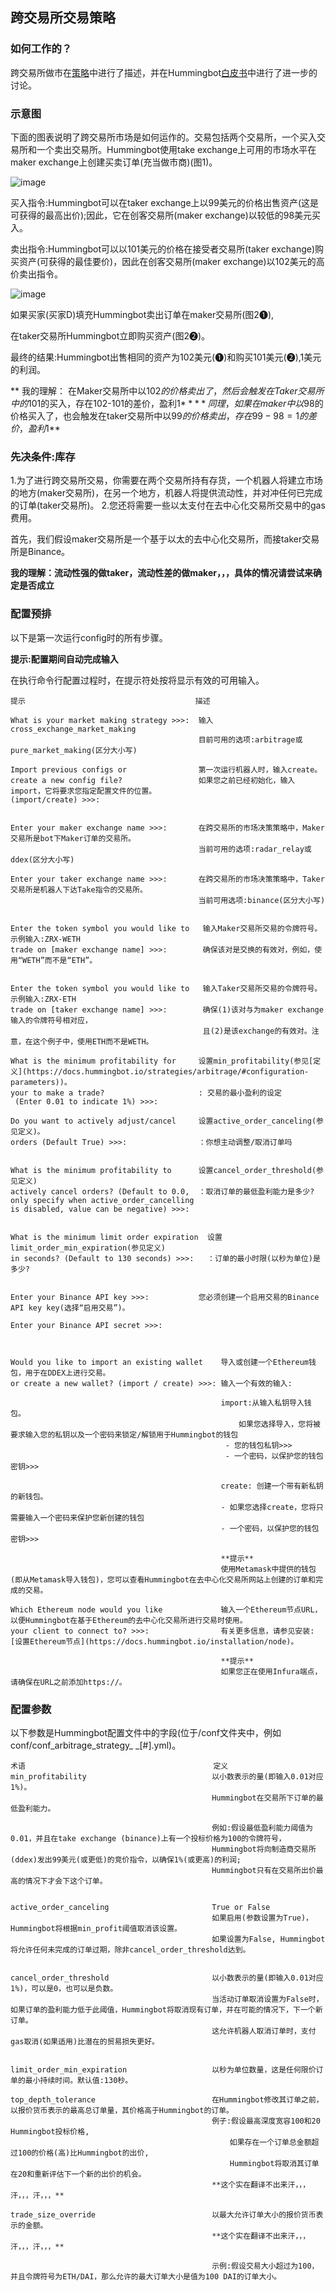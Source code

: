 
## 跨交易所交易策略

### 如何工作的？

跨交易所做市在[策略](https://docs.hummingbot.io/strategies/)中进行了描述，并在Hummingbot[白皮书](https://hummingbot.io/whitepaper.pdf)中进行了进一步的讨论。

### 示意图

下面的图表说明了跨交易所市场是如何运作的。交易包括两个交易所，一个买入交易所和一个卖出交易所。Hummingbot使用take exchange上可用的市场水平在maker exchange上创建买卖订单(充当做市商)(图1)。

![image](https://docs.hummingbot.io/assets/img/xemm-1.png)


买入指令:Hummingbot可以在taker exchange上以99美元的价格出售资产(这是可获得的最高出价);因此，它在创客交易所(maker exchange)以较低的98美元买入。

卖出指令:Hummingbot可以以101美元的价格在接受者交易所(taker exchange)购买资产(可获得的最佳要价)，因此在创客交易所(maker exchange)以102美元的高价卖出指令。

![image](https://docs.hummingbot.io/assets/img/xemm-2.png)

如果买家(买家D)填充Hummingbot卖出订单在maker交易所(图2❶),

在taker交易所Hummingbot立即购买资产(图2❷)。

最终的结果:Hummingbot出售相同的资产为102美元(❶)和购买101美元(❷),1美元的利润。

** 我的理解： 在Maker交易所中以102$的价格卖出了，然后会触发在Taker交易所中的101$的买入，存在102-101的差价，盈利1$**
** 同理，如果在maker中以98$的价格买入了，也会触发在taker交易所中以99$的价格卖出，存在99-98 =1 的差价，盈利1$**


### 先决条件:库存

1.为了进行跨交易所交易，你需要在两个交易所持有存货，一个机器人将建立市场的地方(maker交易所)，在另一个地方，机器人将提供流动性，并对冲任何已完成的订单(taker交易所)。
2.您还将需要一些以太支付在去中心化交易所交易中的gas费用。

首先，我们假设maker交易所是一个基于以太的去中心化交易所，而接taker交易所是Binance。

**我的理解：流动性强的做taker，流动性差的做maker，，，具体的情况请尝试来确定是否成立**


### 配置预排

以下是第一次运行config时的所有步骤。

**提示:配置期间自动完成输入**

在执行命令行配置过程时，在提示符处按<TAB>将显示有效的可用输入。


    提示                                      描述
    
    What is your market making strategy >>>:  输入 cross_exchange_market_making
                                              目前可用的选项:arbitrage或pure_market_making(区分大小写)
    
    Import previous configs or                第一次运行机器人时，输入create。
    create a new config file?                 如果您之前已经初始化，输入import，它将要求您指定配置文件的位置。
    (import/create) >>>:  
                                              
    
    Enter your maker exchange name >>>:       在跨交易所的市场决策策略中，Maker交易所是bot下Maker订单的交易所。
                                              当前可用的选项:radar_relay或ddex(区分大小写)
                                              
    Enter your taker exchange name >>>:       在跨交易所的市场决策策略中，Taker交易所是机器人下达Take指令的交易所。
                                              当前可用选项:binance(区分大小写)
                                              
                                              
    Enter the token symbol you would like to   输入Maker交易所交易的令牌符号。示例输入:ZRX-WETH
    trade on [maker exchange name] >>>:        确保该对是交换的有效对，例如，使用“WETH”而不是“ETH”。
                                             
    
    Enter the token symbol you would like to   输入Taker交易所交易的令牌符号。示例输入:ZRX-ETH
    trade on [taker exchange name] >>>:        确保(1)该对与为maker exchange输入的令牌符号相对应，
                                               且(2)是该exchange的有效对。注意，在这个例子中，使用ETH而不是WETH。
    
    What is the minimum profitability for     设置min_profitability(参见[定义](https://docs.hummingbot.io/strategies/arbitrage/#configuration-parameters))。
    your to make a trade?                     : 交易的最小盈利的设定
     (Enter 0.01 to indicate 1%) >>>:
     
    Do you want to actively adjust/cancel     设置active_order_canceling(参见定义)。
    orders (Default True) >>>:                ：你想主动调整/取消订单吗
    
     
    What is the minimum profitability to      设置cancel_order_threshold(参见定义)
    actively cancel orders? (Default to 0.0,  ：取消订单的最低盈利能力是多少?
    only specify when active_order_cancelling 
    is disabled, value can be negative) >>>:
    
    
    What is the minimum limit order expiration  设置limit_order_min_expiration(参见定义)
    in seconds? (Default to 130 seconds) >>>:   ：订单的最小时限(以秒为单位)是多少?
    
     
    Enter your Binance API key >>>:           您必须创建一个启用交易的Binance API key key(选择“启用交易”)。
    
    Enter your Binance API secret >>>:
    
    
    
    Would you like to import an existing wallet    导入或创建一个Ethereum钱包，用于在DDEX上进行交易。
    or create a new wallet? (import / create) >>>: 输入一个有效的输入:
                                                   
                                                   import:从输入私钥导入钱包。
                                                       如果您选择导入，您将被要求输入您的私钥以及一个密码来锁定/解锁用于Hummingbot的钱包
                                                    - 您的钱包私钥>>>
                                                    - 一个密码，以保护您的钱包密钥>>>
                                                    
                                                   create: 创建一个带有新私钥的新钱包。 
                                                   - 如果您选择create，您将只需要输入一个密码来保护您新创建的钱包
                                                   - 一个密码，以保护您的钱包密钥>>>
                                                   
                                                   **提示**
                                                   使用Metamask中提供的钱包(即从Metamask导入钱包)，您可以查看Hummingbot在去中心化交易所网站上创建的订单和完成的交易。
                                                   
    Which Ethereum node would you like             输入一个Ethereum节点URL，以便Hummingbot在基于Ethereum的去中心化交易所进行交易时使用。
    your client to connect to? >>>:                有关更多信息，请参见安装:[设置Ethereum节点](https://docs.hummingbot.io/installation/node)。
                                                   
                                                   **提示**
                                                   如果您正在使用Infura端点，请确保在URL之前添加https://。
                                                   
 
### 配置参数

以下参数是Hummingbot配置文件中的字段(位于/conf文件夹中，例如conf/conf_arbitrage_strategy_ _[#].yml)。

   
    术语                                          定义
    min_profitability                            以小数表示的量(即输入0.01对应1%)。
                                                 Hummingbot在交易所下订单的最低盈利能力。
                                                    
                                                 例如:假设最低盈利能力阈值为0.01，并且在take exchange (binance)上有一个投标价格为100的令牌符号，
                                                 Hummingbot将向制造商交易所(ddex)发出99美元(或更低)的竞价指令，以确保1%(或更高)的利润;
                                                 Hummingbot只有在交易所出价最高的情况下才会下这个订单。
                                                 
    
    active_order_canceling                       True or False
                                                 如果启用(参数设置为True)， Hummingbot将根据min_profit阈值取消该设置。
                                                 如果设置为False, Hummingbot将允许任何未完成的订单过期，除非cancel_order_threshold达到。
    
    
    cancel_order_threshold                       以小数表示的量(即输入0.01对应1%)，可以是0，也可以是负数。
                                                 当活动订单取消设置为False时，如果订单的盈利能力低于此阈值，Hummingbot将取消现有订单，并在可能的情况下，下一个新订单。
                                                 这允许机器人取消订单时，支付gas取消(如果适用)比潜在的贸易损失更好。
                                                 
    
    limit_order_min_expiration                   以秒为单位数量，这是任何限价订单的最小持续时间。默认值:130秒。
    
    top_depth_tolerance                          在Hummingbot修改其订单之前，以报价货币表示的最高总订单量，其价格高于Hummingbot的订单。
                                                 例子:假设最高深度宽容100和20 Hummingbot投标价格,
                                                     如果存在一个订单总金额超过100的价格(高)比Hummingbot的出价,
                                                     Hummingbot将取消其订单在20和重新评估下一个新的出价的机会。
                                                 **这个实在翻译不出来汗，，，汗，，，汗，，，**
                                                 
    trade_size_override                          以最大允许订单大小的报价货币表示的金额。
                                                 **这个实在翻译不出来汗，，，汗，，，汗，，，**
                                                 
                                                 示例:假设交易大小超过为100，并且令牌符号为ETH/DAI，那么允许的最大订单大小是值为100 DAI的订单大小。
                                                 
                                                 
